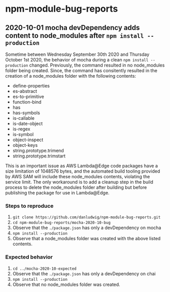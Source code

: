 # npm-module-bug-reports

## 2020-10-01 mocha devDependency adds content to node_modules after `npm install --production`

Sometime between Wednesday September 30th 2020 and Thursday October 1st 2020, the behavior of mocha during a clean `npm install --production` changed. Previously, the command resulted in no node_modules folder being created. Since, the command has consitently resulted in the creation of a node_modules folder with the following contents:

- define-properties
- es-abstract
- es-to-primitive
- function-bind
- has
- has-symbols
- is-callable
- is-date-object
- is-regex
- is-symbol
- object-inspect
- object-keys
- string.prototype.trimend
- string.prototype.trimstart

This is an important issue as AWS Lambda@Edge code packages have a size limitation of 1048576 bytes, and the automated build tooling provided by AWS SAM will include these node_modules contents, violating the service limit. The only workaround is to add a cleanup step in the build process to delete the node_modules folder after building but before publishing the package for use in Lambda@Edge.

### Steps to reproduce
1. `git clone https://github.com/danludwig/npm-module-bug-reports.git`
1. `cd npm-module-bug-reports/mocha-2020-10-bug`
1. Observe that the `./package.json` has only a devDependency on mocha
1. `npm install --production`
1. Observe that a node_modules folder was created with the above listed contents.

### Expected behavior
1. `cd ../mocha-2020-10-expected`
1. Observe that the `./package.json` has only a devDependency on chai
1. `npm install --production`
1. Observe that no node_modules folder was created.
